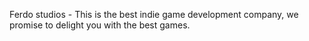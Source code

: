 Ferdo studios - This is the best indie game development company, we promise to delight you with the best games.

<!---
Safijirk0/Safijirk0 is a ✨ special ✨ repository because its `README.md` (this file) appears on your GitHub profile.
You can click the Preview link to take a look at your changes.
--->
